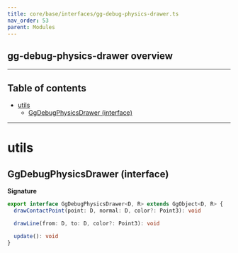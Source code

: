 ```yaml
---
title: core/base/interfaces/gg-debug-physics-drawer.ts
nav_order: 53
parent: Modules
---
```


## gg-debug-physics-drawer overview

---

<h2 class="text-delta">Table of contents</h2>

- [utils](#utils)
  - [GgDebugPhysicsDrawer (interface)](#ggdebugphysicsdrawer-interface)

---

# utils

## GgDebugPhysicsDrawer (interface)

**Signature**

```ts
export interface GgDebugPhysicsDrawer<D, R> extends GgObject<D, R> {
  drawContactPoint(point: D, normal: D, color?: Point3): void

  drawLine(from: D, to: D, color?: Point3): void

  update(): void
}
```
